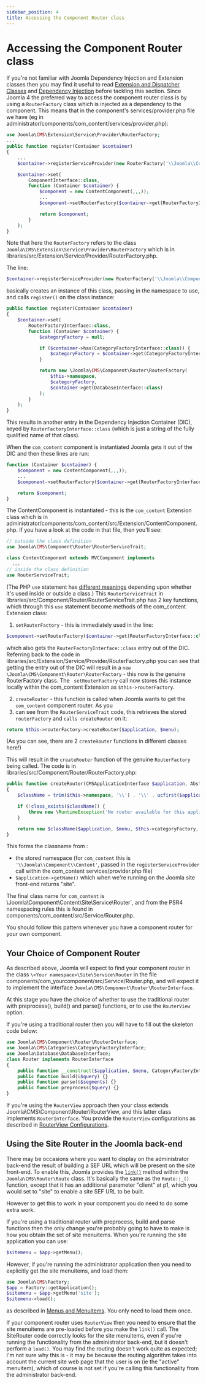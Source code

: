 ```yaml
---
sidebar_position: 4
title: Accessing the Component Router class
---
```


Accessing the Component Router class
====================================

If you're not familiar with Joomla Dependency Injection and Extension classes then you may find it useful to 
read [Extension and Dispatcher Classes](../extension-and-dispatcher/index.md) and [Dependency Injection](../dependency-injection/index.md) before tackling this section. 
Since Joomla 4 the preferred way to access the component router class is by using a `RouterFactory` class which is 
injected as a dependency to the component. This means that in the component's services/provider.php file we have 
(eg in administrator/components/com_content/services/provider.php):

```php
use Joomla\CMS\Extension\Service\Provider\RouterFactory;
...
public function register(Container $container)
{
    ...
    $container->registerServiceProvider(new RouterFactory('\\Joomla\\Component\\Content'));

    $container->set(
        ComponentInterface::class,
        function (Container $container) {
            $component = new ContentComponent(,,,));
            ...
            $component->setRouterFactory($container->get(RouterFactoryInterface::class));

            return $component;
        }
    );
}
```

Note that here the `RouterFactory` refers to the class ` Joomla\CMS\Extension\Service\Provider\RouterFactory` which is in libraries/src/Extension/Service/Provider/RouterFactory.php. 

The line:

```php
$container->registerServiceProvider(new RouterFactory('\\Joomla\\Component\\Content'));
```

basically creates an instance of this class, passing in the namespace to use, and calls `register()` on the class instance:

```php
public function register(Container $container)
{
    $container->set(
        RouterFactoryInterface::class,
        function (Container $container) {
            $categoryFactory = null;

            if ($container->has(CategoryFactoryInterface::class)) {
                $categoryFactory = $container->get(CategoryFactoryInterface::class);
            }

            return new \Joomla\CMS\Component\Router\RouterFactory(
                $this->namespace,
                $categoryFactory,
                $container->get(DatabaseInterface::class)
            );
        }
    );
}
```

This results in another entry in the Dependency Injection Container (DIC), keyed by `RouterFactoryInterface::class` 
(which is just a string of the fully qualified name of that class). 

When the `com_content` component is instantiated Joomla gets it out of the DIC and then these lines are run:

```php
function (Container $container) {
    $component = new ContentComponent(,,,));
    ...
    $component->setRouterFactory($container->get(RouterFactoryInterface::class));

    return $component;
}
```

The ContentComponent is instantiated - this is the `com_content` Extension class which is in 
administrator/components/com_content/src/Extension/ContentComponent.php. If you have a look at the code in that file, 
then you'll see:

```php
// outside the class definition
use Joomla\CMS\Component\Router\RouterServiceTrait;

class ContentComponent extends MVCComponent implements
  ...
// inside the class definition
use RouterServiceTrait;
```

(The PHP `use` statement has [different meanings](https://www.w3schools.com/php/keyword_use.asp) depending upon whether it's used inside or outside a class.) 
This `RouterServiceTrait` in libraries/src/Component/Router/RouterServiceTrait.php has 2 key functions, which through 
this `use` statement become methods of the com_content Extension class:
1. `setRouterFactory` - this is immediately used in the line:

```php
$component->setRouterFactory($container->get(RouterFactoryInterface::class));
```

which also gets the `RouterFactoryInterface::class` entry out of the DIC. Referring back to the code in 
libraries/src/Extension/Service/Provider/RouterFactory.php you can see that getting the entry out of the DIC will result in a `new \Joomla\CMS\Component\Router\RouterFactory` - this now is the genuine RouterFactory class. The ` setRouterFactory` call now stores this instance locally within the com_content Extension as `$this->routerFactory`.

2. `createRouter` - this function is called when Joomla wants to get the `com_content` component router. As you 
3. can see from the `RouterServiceTrait` code, this retrieves the stored `routerFactory` and `calls createRouter` on it:

```php
return $this->routerFactory->createRouter($application, $menu);
```

(As you can see, there are 2 `createRouter` functions in different classes here!)

This will result in the `createRouter` function of the genuine `RouterFactory` being called. The code is in 
libraries/src/Component/Router/RouterFactory.php:

```php
public function createRouter(CMSApplicationInterface $application, AbstractMenu $menu): RouterInterface
{
    $className = trim($this->namespace, '\\') . '\\' . ucfirst($application->getName()) . '\\Service\\Router';

    if (!class_exists($className)) {
        throw new \RuntimeException('No router available for this application.');
    }

    return new $className($application, $menu, $this->categoryFactory, $this->db);
}
```

This forms the classname from :
- the stored namespace (for `com_content` this is `'\\Joomla\\Component\\Content'`, passed in the `registerServiceProvider` call within the com_content services/provider.php file)
- `$application->getName()` which when we're running on the Joomla site front-end returns "site".

The final class name for `com_content` is \Joomla\Component\Content\Site\Service\Router`, and from the PSR4 
namespacing rules this is found in components/com_content/src/Service/Router.php.

You should follow this pattern whenever you have a component router for your own component.

## Your Choice of Component Router
As described above, Joomla will expect to find your component router in the class `\<Your namespace>\Site\Service\Router`
in the file components/com_yourcomponent/src/Service/Router.php, and will expect it to implement 
the interface `Joomla\CMS\Component\Router\RouterInterface`.

At this stage you have the choice of whether to use the traditional router with preprocess(), build() and parse() 
functions, or to use the `RouterView` option. 

If you're using a traditional router then you will have to fill out the skeleton code below:

```php
use Joomla\CMS\Component\Router\RouterInterface;
use Joomla\CMS\Categories\CategoryFactoryInterface;
use Joomla\Database\DatabaseInterface;
class Router implements RouterInterface
{
    public function __construct($application, $menu, CategoryFactoryInterface $categoryFactory, DatabaseInterface $db) {}
    public function build(&$query) {}
    public function parse(&$segments) {}
    public function preprocess($query) {}
}
```

If you're using the `RouterView` approach then your class extends Joomla\CMS\Component\Router\RouterView, and this 
latter class implements `RouterInterface`. You provide the `RouterView` configurations as 
described in [RouterView Configurations](router-view.md).

## Using the Site Router in the Joomla back-end
There may be occasions where you want to display on the administrator back-end the result of building a SEF URL which
will be present on the site front-end. To enable this, Joomla provides the [`link()`](cms-api://classes/Joomla-CMS-Router-Route.html) method within 
the `Joomla\CMS\Router\Route` class. It's basically the same as the `Route::_()` function, except that it has an 
additional parameter "client" at p1, which you would set to "site" to enable a site SEF URL to be built.

However to get this to work in your component you do need to do some extra work.

If you're using a traditional router with preprocess, build and parse functions then the only change you're probably
going to have to make is how you obtain the set of site menuitems. When you're running the site application you can use:

```php
$sitemenu = $app->getMenu();
```

However, if you're running the administrator application then you need to explicitly get the site menuitems, and load them:

```php
use Joomla\CMS\Factory;
$app = Factory::getApplication();
$sitemenu = $app->getMenu('site');
$sitemenu->load();
```

as described in [Menus and Menuitems](../menus-menuitems.md#basic-operations). You only need to load them once. 

If your component router uses `RouterView` then you need to ensure that the site menuitems are pre-loaded before
you make the `link()` call. The SiteRouter code correctly looks for the site menuitems, even if you're running the
functionality from the administrator back-end, but it doesn't perform a `load()`. You may find the routing doesn't 
work quite as expected; I'm not sure why this is - it may be because the routing algorithm takes into account the
current site web page that the user is on (ie the "active" menuitem), which of course is not set if you're calling
this functionality from the administrator back-end.
